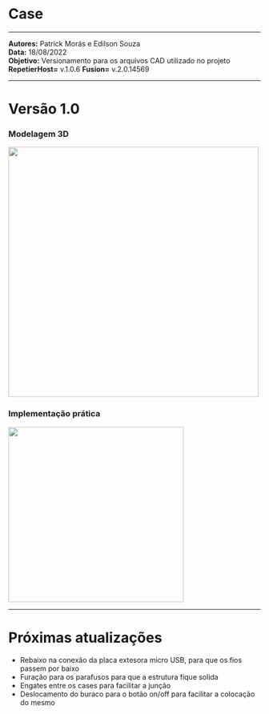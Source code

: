 # Case
_____________________________________________________________________________________________________________________________________________
**Autores:** Patrick Morás e Edilson Souza  
**Data:** 18/08/2022           
**Objetivo:** Versionamento para os arquivos CAD utilizado no projeto                     
**RepetierHost=** v.1.0.6
**Fusion=** v.2.0.14569
_____________________________________________________________________________________________________________________________________________
# Versão 1.0

### Modelagem 3D
<img src="https://user-images.githubusercontent.com/86391684/201102737-3a12f2ae-c413-4c50-a2bd-744caaa23aa1.png" width="500" />

### Implementação prática
<img src="https://user-images.githubusercontent.com/86391684/201103007-047cc440-7167-4ba4-95a1-30319d899ad1.jpg" width="350" />

_____________________________________________________________________________________________________________________________________________
# Próximas atualizações 

- Rebaixo na conexão da placa extesora micro USB, para que os fios passem por baixo
- Furação para os parafusos para que a estrutura fique solida
- Engates entre os cases para facilitar a junção 
- Deslocamento do buraco para o botão on/off para facilitar a colocação do mesmo 
